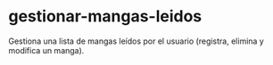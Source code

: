 # gestionar-mangas-leidos
Gestiona una lista de mangas leídos por el usuario (registra, elimina y modifica un manga). 
